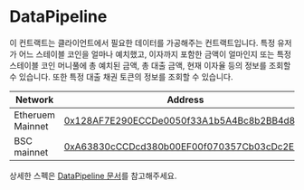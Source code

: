 # DataPipeline

이 컨트랙트는 클라이언트에서 필요한 데이터를 가공해주는 컨트랙트입니다. 특정 유저가 어느 스테이블 코인을 얼마나 예치했고, 이자까지 포함한 금액이 얼마인지 또는 특정 스테이블 코인 머니풀에 총 예치된 금액, 총 대출 금액, 현재 이자율 등의 정보를 조회할 수 있습니다. 또한 특정 대출 채권 토큰의 정보를 조회할 수 있습니다.

| Network | Address |
| --- | --- |
| Etheruem Mainnet | [0x128AF7E290ECCDe0050f33A1b5A4Bc8b2BB4d817](https://etherscan.io/address/0x128AF7E290ECCDe0050f33A1b5A4Bc8b2BB4d817) |
| BSC mainnet | [0xA63830cCCDcd380b00EF00f070357Cb03cDc2E7b](https://bscscan.com/address/0xA63830cCCDcd380b00EF00f070357Cb03cDc2E7b) |

상세한 스펙은 [DataPipeline 문서](https://github.com/elysia-dev/elyfi/blob/master/docs/DataPipeline.md)를 참고해주세요.